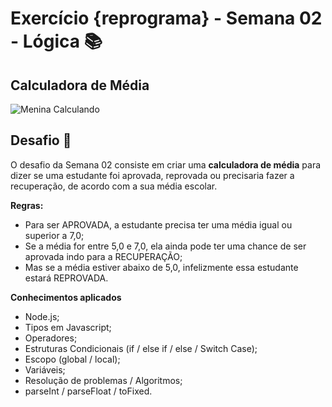 # Exercício {reprograma} - Semana 02 - Lógica  :books:


## Calculadora de Média

![Menina Calculando](https://static.vecteezy.com/system/resources/previews/000/372/716/non_2x/little-girl-using-calculator-vector.jpg)

## Desafio :pushpin:

O desafio da Semana 02 consiste em criar uma **calculadora de média** para dizer se uma estudante foi aprovada, reprovada ou precisaria fazer a recuperação, de acordo com a sua média escolar.

**Regras:**
* Para ser APROVADA, a estudante precisa ter uma média igual ou superior a 7,0;
* Se a média for entre 5,0 e 7,0, ela ainda pode ter uma chance de ser aprovada indo para a RECUPERAÇÃO;
* Mas se a média estiver abaixo de 5,0, infelizmente essa estudante estará REPROVADA.

**Conhecimentos aplicados**
* Node.js;
* Tipos em Javascript;
* Operadores;
* Estruturas Condicionais (if / else if / else / Switch Case);
* Escopo (global / local);
* Variáveis;
* Resolução de problemas / Algoritmos;
* parseInt / parseFloat / toFixed.